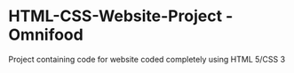 # HTML-CSS-Website-Project - Omnifood
Project containing code for website coded completely using HTML 5/CSS 3
